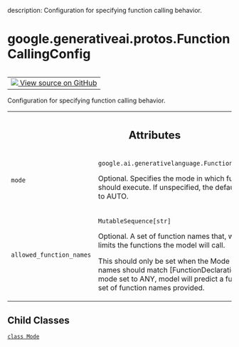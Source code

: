 description: Configuration for specifying function calling behavior.

<div itemscope itemtype="http://developers.google.com/ReferenceObject">
<meta itemprop="name" content="google.generativeai.protos.FunctionCallingConfig" />
<meta itemprop="path" content="Stable" />
<meta itemprop="property" content="Mode"/>
</div>

# google.generativeai.protos.FunctionCallingConfig

<!-- Insert buttons and diff -->

<table class="tfo-notebook-buttons tfo-api nocontent" align="left">
<td>
  <a target="_blank" href="https://github.com/googleapis/google-cloud-python/tree/main/packages/google-ai-generativelanguage/google/ai/generativelanguage_v1beta/types/content.py#L478-L532">
    <img src="https://www.tensorflow.org/images/GitHub-Mark-32px.png" />
    View source on GitHub
  </a>
</td>
</table>



Configuration for specifying function calling behavior.

<!-- Placeholder for "Used in" -->




<!-- Tabular view -->
 <table class="responsive fixed orange">
<colgroup><col width="214px"><col></colgroup>
<tr><th colspan="2"><h2 class="add-link">Attributes</h2></th></tr>

<tr>
<td>

`mode`<a id="mode"></a>

</td>
<td>

`google.ai.generativelanguage.FunctionCallingConfig.Mode`

Optional. Specifies the mode in which
function calling should execute. If unspecified,
the default value will be set to AUTO.

</td>
</tr><tr>
<td>

`allowed_function_names`<a id="allowed_function_names"></a>

</td>
<td>

`MutableSequence[str]`

Optional. A set of function names that, when provided,
limits the functions the model will call.

This should only be set when the Mode is ANY. Function names
should match [FunctionDeclaration.name]. With mode set to
ANY, model will predict a function call from the set of
function names provided.

</td>
</tr>
</table>



## Child Classes
[`class Mode`](../../../google/generativeai/protos/FunctionCallingConfig/Mode.md)

